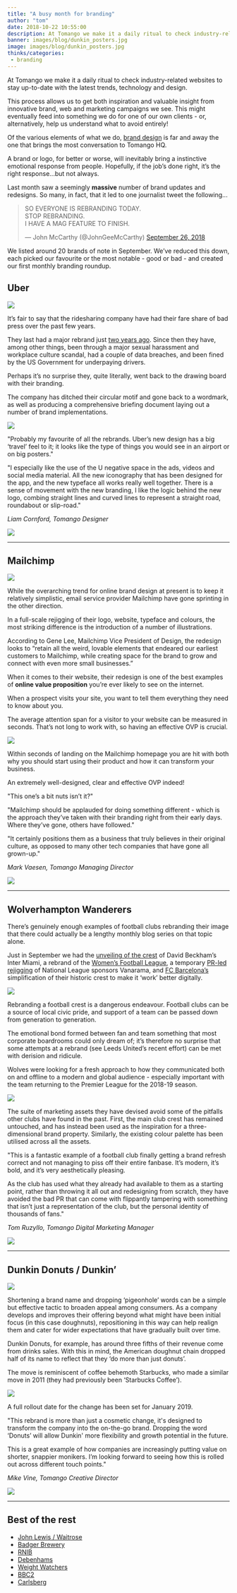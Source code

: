 ```yaml
---
title: "A busy month for branding"
author: "tom"
date: 2018-10-22 10:55:00
description: At Tomango we make it a daily ritual to check industry-related websites to stay up-to-date with the latest trends, technology and design.
banner: images/blog/dunkin_posters.jpg
image: images/blog/dunkin_posters.jpg
thinks/categories: 
 - branding
---
```


At Tomango we make it a daily ritual to check industry-related websites to stay up-to-date with the latest trends, technology and design.

This process allows us to get both inspiration and valuable insight from innovative brand, web and marketing campaigns we see. This might eventually feed into something we do for one of our own clients - or, alternatively, help us
understand what to avoid entirely!

Of the various elements of what we do, [brand design](/brand) is far and away the one that brings the most conversation to Tomango HQ.

A brand or logo, for better or worse, will inevitably bring a instinctive emotional response from people. Hopefully, if the job’s done right, it’s the right response...but not always.

Last month saw a seemingly **massive** number of brand updates and redesigns. So many, in fact, that it led to one journalist tweet the following...

<blockquote class="twitter-tweet" data-lang="en"><p lang="en" dir="ltr">SO EVERYONE IS REBRANDING TODAY.<br>STOP REBRANDING.<br>I HAVE A MAG FEATURE TO FINISH.</p>&mdash; John McCarthy (@JohnGeeMcCarthy) <a href="https://twitter.com/JohnGeeMcCarthy/status/1044950489077620736?ref_src=twsrc%5Etfw">September 26, 2018</a></blockquote>
<script async src="https://platform.twitter.com/widgets.js" charset="utf-8"></script>

We listed around 20 brands of note in September. We’ve reduced this down, each picked our favourite or the most notable - good or bad - and created our first monthly branding roundup.

## Uber

![](images/blog/uber_2018_logo_before_after.png)

It’s fair to say that the ridesharing company have had their fare share of bad press over the past few years. 

They last had a major rebrand just [two years ago](https://www.wired.com/2016/02/the-inside-story-behind-ubers-colorful-redesign/). Since then they have, among other things, been through a major sexual harassment and workplace
culture scandal, had a couple of data breaches, and been fined by the US Government for
underpaying drivers.

Perhaps it’s no surprise they, quite literally, went back to the drawing board with their branding.

The company has ditched their circular motif and gone back to a wordmark, as well as producing a comprehensive briefing document laying out a number of brand implementations.

![](images/blog/uber_2018_u_applications_01.jpg)

"Probably my favourite of all the rebrands. Uber’s new design has a big ‘travel’ feel to it; it looks like the type of things you would see in an airport or on big posters."

"I especially like the use of the U negative space in the ads, videos and social media material. All the new iconography that has been designed for the app, and the new typeface all works really well together. 
There is a sense of movement with the new branding, I like the logic behind the new logo, combing straight lines and curved lines to represent a straight road, roundabout or slip-road."

_Liam Cornford, Tomango Designer_

![](images/blog/uber_2018_u_concept.jpg)

---

## Mailchimp

![](images/blog/mailchimp_2018_logo_before_after_a.png)

While the overarching trend for online brand design at present is to keep it relatively simplistic, email service provider Mailchimp have gone sprinting in the other direction.

In a full-scale rejigging of their logo, website, typeface and colours, the most striking difference is the introduction of a number of illustrations.

According to Gene Lee, Mailchimp Vice President of Design, the redesign looks to “retain all the weird, lovable elements that endeared our earliest customers to Mailchimp, while creating space for the brand to grow and connect with
even more small businesses.”

When it comes to their website, their redesign is one of the best examples of **online value proposition** you’re ever likely to see on the internet.

When a prospect visits your site, you want to tell them everything they need to know about you.

The average attention span for a visitor to your website can be measured in seconds. That’s not long to work with, so having an effective OVP is crucial.

![](images/blog/mailchimp-homepage.png)

Within seconds of landing on the Mailchimp homepage you are hit with both why you should start using their product and how it can transform your business. 

An extremely well-designed, clear and effective OVP indeed!

"This one’s a bit nuts isn’t it?"

"Mailchimp should be applauded for doing something different - which is the approach they’ve taken with their branding right from their early days. Where they’ve gone, others have followed."

"It certainly positions them as a business that truly believes in their original culture, as opposed to many other tech companies that have gone all grown-up."

_Mark Vaesen, Tomango Managing Director_

![](images/blog/mailchimp_2018_poster.jpg)

---

## Wolverhampton Wanderers

There’s genuinely enough examples of football clubs rebranding their image that there could actually be a lengthy monthly blog series on that topic alone.

Just in September we had the [unveiling of the crest](https://www.independent.co.uk/sport/us-sport/major-league-soccer/david-beckham-announces-name-crest-inter-miami-mls-expansion-franchise-video-a8523706.html) of David Beckham’s Inter Miami, a rebrand of the [Women’s Football League](https://www.designweek.co.uk/issues/10-16-september-2018/womens-football-rebrand-looks-to-get-more-girls-playing-the-beautiful-game/), a temporary [PR-led rejigging](https://www.thedrum.com/news/2018/09/18/why-vanarama-sacrificed-national-league-sponsorship-combat-prostate-cancer) of National League sponsors Vanarama, and [FC Barcelona’s](https://www.designweek.co.uk/issues/24-30-september-2018/250541-2/) simplification of their historic crest to make it ‘work’ better digitally.

![](images/blog/wolverhampton_wanderers_3d_wolf_01.jpg)

Rebranding a football crest is a dangerous endeavour. Football clubs can be a source of local civic pride, and support of a team can be passed down from generation to generation. 

The emotional bond formed between fan and team something that most corporate boardrooms could only dream of; it’s therefore no surprise that some attempts at a rebrand (see Leeds United’s recent effort) can be met with derision and
ridicule.

Wolves were looking for a fresh approach to how they communicated both on and offline to a modern and global audience - especially important with the team returning to the Premier League for the 2018-19 season.

![](images/blog/wolverhampton_wanderers_brochures.jpg)

The suite of marketing assets they have devised avoid some of the pitfalls other clubs have found in the past. First, the main club crest has remained untouched, and has instead been used as the inspiration for a three-dimensional
brand property. Similarly, the existing colour palette has been utilised across all the assets.

"This is a fantastic example of a football club finally getting a brand refresh correct and not managing to piss off their entire fanbase. It’s modern, it’s bold, and it’s very aesthetically pleasing.

As the club has used what they already had available to them as a starting point, rather than throwing it all out and redesigning from scratch, they have avoided the bad PR that can come with flippantly tampering with something
that isn’t just a representation of the club, but the personal identity of thousands of fans."

_Tom Ruzyllo, Tomango Digital Marketing Manager_

![](images/blog/wolverhampton_wanderers_stadium.jpg)

---

## Dunkin Donuts / Dunkin’

![](images/blog/dunkin_logo_before_after.png)

Shortening a brand name and dropping ‘pigeonhole’ words can be a simple but effective tactic to broaden appeal among consumers. As a company develops and improves their offering beyond what might have been initial focus (in this
case doughnuts), repositioning in this way can help realign them and cater for wider expectations that have gradually built over time.

Dunkin Donuts, for example, has around three fifths of their revenue come from drinks sales. With this in mind, the American doughnut chain dropped half of its name to reflect that they ‘do more than just donuts’.

The move is reminiscent of coffee behemoth Starbucks, who made a similar move in 2011 (they had previously been ‘Starbucks Coffee’).

![](images/blog/dunkin_cups.jpg)

A full rollout date for the change has been set for January 2019.

"This rebrand is more than just a cosmetic change, it's designed to transform the company into the on-the-go brand. Dropping the word ‘Donuts’ will allow Dunkin' more flexibility and growth potential in the future.

This is a great example of how companies are increasingly putting value on shorter, snappier monikers. I’m looking forward to seeing how this is rolled out across different touch points."

_Mike Vine, Tomango Creative Director_

![](images/blog/dunkin_posters.jpg)

---

## Best of the rest

* [John Lewis / Waitrose](https://www.dezeen.com/2018/09/06/pentagrams-john-lewis-waitrose-rebrand-heartfelt-tribute-employees-design/)
* [Badger Brewery](https://www.designweek.co.uk/issues/20-26-august-2018/badger-redesign-shifts-focus-to-brewerys-rural-dorset-heritage/)
* [RNIB](https://www.designweek.co.uk/issues/10-16-september-2018/thepartnerhsip-create-new-visual-identity-for-rnib-sight-loss-charity/)
* [Debenhams](https://www.designweek.co.uk/issues/3-september-9-september-2018/debenhams-reveals-new-branding-and-advertising-campaign/)
* [Weight Watchers](https://www.vox.com/the-goods/2018/9/24/17897114/weight-watchers-ww-wellness-rebranding)
* [BBC2](https://www.thedrum.com/news/2018/09/26/bbc-2-issues-re-invigorating-rebrand-vivid-and-colourful-reflect-content-diversity)
* [Carlsberg](https://www.designweek.co.uk/issues/17-23-september-2018/how-carlsberg-has-grown-up-and-ditched-its-laddish-persona-new-brand/)
